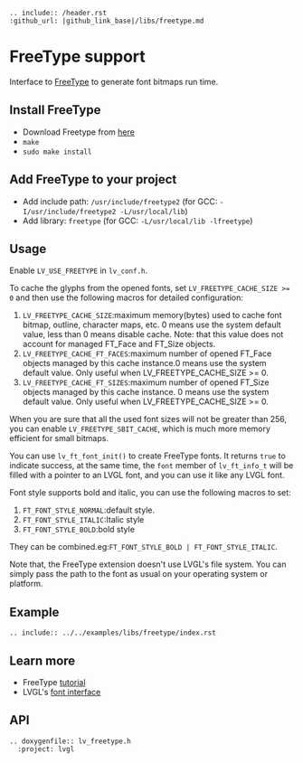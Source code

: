 ```eval_rst
.. include:: /header.rst 
:github_url: |github_link_base|/libs/freetype.md
```

# FreeType support
Interface to [FreeType](https://www.freetype.org/) to generate font bitmaps run time.

## Install FreeType
- Download Freetype from [here](https://sourceforge.net/projects/freetype/files/)
- `make`
- `sudo make install`

## Add FreeType to your project
- Add include path: `/usr/include/freetype2` (for GCC: `-I/usr/include/freetype2 -L/usr/local/lib`)
- Add library: `freetype` (for GCC: `-L/usr/local/lib -lfreetype`)

## Usage
Enable `LV_USE_FREETYPE` in `lv_conf.h`.

To cache the glyphs from the opened fonts, set  `LV_FREETYPE_CACHE_SIZE >= 0` and then use the following macros for detailed configuration:
1. `LV_FREETYPE_CACHE_SIZE`:maximum memory(bytes) used to cache font bitmap, outline, character maps, etc. 0 means use the system default value, less than 0 means disable cache. Note: that this value does not account for managed FT_Face and FT_Size objects.
1. `LV_FREETYPE_CACHE_FT_FACES`:maximum number of opened FT_Face objects managed by this cache instance.0 means use the system default value. Only useful when LV_FREETYPE_CACHE_SIZE >= 0.
1. `LV_FREETYPE_CACHE_FT_SIZES`:maximum number of opened FT_Size objects managed by this cache instance. 0 means use the system default value. Only useful when LV_FREETYPE_CACHE_SIZE >= 0.

When you are sure that all the used font sizes will not be greater than 256, you can enable `LV_FREETYPE_SBIT_CACHE`, which is much more memory efficient for small bitmaps.

You can use `lv_ft_font_init()` to create FreeType fonts. It returns `true` to indicate success, at the same time, the `font` member of `lv_ft_info_t` will be filled with a pointer to an LVGL font, and you can use it like any LVGL font.

Font style supports bold and italic, you can use the following macros to set:
1. `FT_FONT_STYLE_NORMAL`:default style.
1. `FT_FONT_STYLE_ITALIC`:Italic style
1. `FT_FONT_STYLE_BOLD`:bold style

They can be combined.eg:`FT_FONT_STYLE_BOLD | FT_FONT_STYLE_ITALIC`.

Note that, the FreeType extension doesn't use LVGL's file system. 
You can simply pass the path to the font as usual on your operating system or platform.

## Example
```eval_rst
.. include:: ../../examples/libs/freetype/index.rst
```


## Learn more
- FreeType [tutorial](https://www.freetype.org/freetype2/docs/tutorial/step1.html) 
- LVGL's [font interface](https://docs.lvgl.io/v7/en/html/overview/font.html#add-a-new-font-engine)


## API
```eval_rst
.. doxygenfile:: lv_freetype.h
  :project: lvgl
```